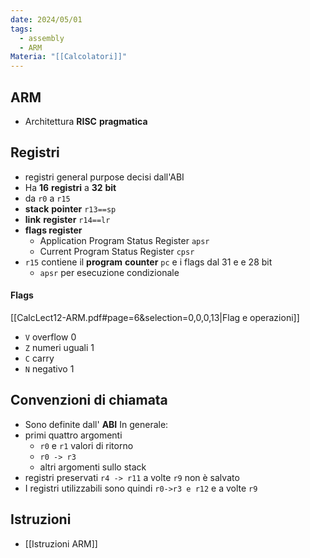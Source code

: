 ```yaml
---
date: 2024/05/01
tags:
  - assembly
  - ARM
Materia: "[[Calcolatori]]"
---
```

## ARM
- Architettura **RISC** **pragmatica**
## Registri
- registri general purpose decisi dall'ABI
- Ha **16** **registri** a **32** **bit**
- da `r0` a `r15`
- **stack** **pointer** `r13==sp`
- **link** **register** `r14==lr`
- **flags register** 
	- Application Program Status Register `apsr`
	- Current Program Status Register `cpsr`
- `r15` contiene il **program** **counter** `pc` e i flags dal 31 e e 28 bit
	- `apsr` per esecuzione condizionale
#### Flags
[[CalcLect12-ARM.pdf#page=6&selection=0,0,0,13|Flag e operazioni]]
- `V` overflow 0
- `Z` numeri uguali 1
- `C` carry
- `N` negativo 1

## Convenzioni di chiamata
- Sono definite dall' **ABI**
In generale:
- primi quattro argomenti
	- `r0` e `r1` valori di ritorno
	- `r0 -> r3` 
	- altri argomenti sullo stack
- registri preservati `r4 -> r11` a volte `r9` non è salvato
- I registri utilizzabili sono quindi `r0->r3 e r12` e a volte `r9`

## Istruzioni
- [[Istruzioni ARM]]
